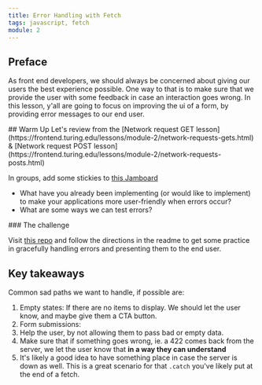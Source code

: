 ```yaml
---
title: Error Handling with Fetch
tags: javascript, fetch
module: 2
---
```


## Preface

As front end developers, we should always be concerned about giving our users the best experience possible. One way to that is to make sure that we provide the user with some feedback in case an interaction goes wrong. In this lesson, y'all are going to focus on improving the ui of a form, by providing error messages to our end user.
<section class="call-to-action">
## Warm Up
  Let's review from the [Network request GET lesson](https://frontend.turing.edu/lessons/module-2/network-requests-gets.html) & [Network request POST lesson](https://frontend.turing.edu/lessons/module-2/network-requests-posts.html)

In groups, add some stickies to [this Jamboard](https://jamboard.google.com/d/1wyTnk8ev8-GNlS3wpObhzBSSjNvKkgQTbMqP8wFL0PE)
  - What have you already been implementing (or would like to implement) to make your applications more user-friendly when errors occur?
  - What are some ways we can test errors?

</section>
### The challenge

Visit [this repo](https://github.com/turingschool-examples/fe2-fetch-practice/tree/error-handling) and follow the directions in the readme to get some practice in gracefully handling errors and presenting them to the end user.


## Key takeaways

Common sad paths we want to handle, if possible are:
1. Empty states: If there are no items to display. We should let the user know, and maybe give them a CTA button.
2. Form submissions:
  1. Help the user, by not allowing them to pass bad or empty data.
  2. Make sure that if something goes wrong, ie. a 422 comes back from the server, we let the user know that **in a way they can understand**
3. It's likely a good idea to have something place in case the server is down as well. This is a great scenario for that `.catch` you've likely put at the end of a fetch.
